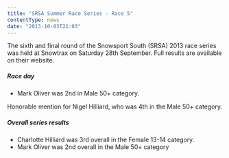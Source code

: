 ```yaml
---
title: "SRSA Summer Race Series - Race 5"
contentType: news
date: "2013-10-03T21:03"
---
```


The sixth and final round of the Snowsport South (SRSA) 2013 race series was held at Snowtrax on
Saturday 28th September. Full results are available on their website.

##### Race day
* Mark Oliver was 2nd in Male 50+ category.

Honorable mention for Nigel Hilliard, who was 4th in the Male 50+ category.

##### Overall series results
* Charlotte Hilliard was 3rd overall in the Female 13-14 category.
* Mark Oliver was 2nd overall in the Male 50+ category
